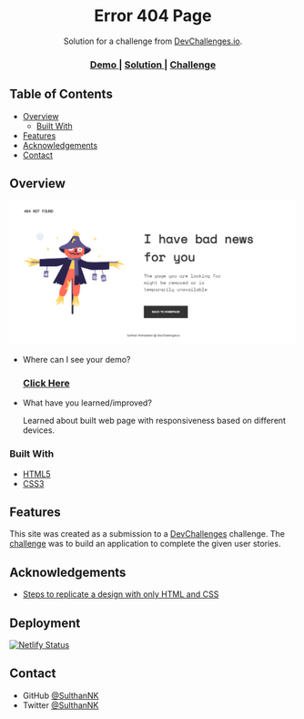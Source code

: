 <!-- Please update value in the {}  -->

<h1 align="center">Error 404 Page</h1>

<div align="center">
   Solution for a challenge from  <a href="http://devchallenges.io" target="_blank">DevChallenges.io</a>.
</div>

<div align="center">
  <h3>
    <a href="https://theerrorpage.netlify.app/">
      Demo
    </a>
    <span> | </span>
    <a href="https://github.com/SulthanNK/Error-404-Page">
      Solution
    </a>
    <span> | </span>
    <a href="https://devchallenges.io/challenges/wBunSb7FPrIepJZAg0sY">
      Challenge
    </a>
  </h3>
</div>

<!-- TABLE OF CONTENTS -->

## Table of Contents

- [Overview](#overview)
  - [Built With](#built-with)
- [Features](#features)
- [Acknowledgements](#acknowledgements)
- [Contact](#contact)

<!-- OVERVIEW -->

## Overview

![screenshot](model/Desktop.png)

- Where can I see your demo?

  <h3><a href="https://theerrorpage.netlify.app/"> Click Here </a></h3>


- What have you learned/improved?

  Learned about built web page with responsiveness based on different devices.

### Built With

<!-- This section should list any major frameworks that you built your project using. Here are a few examples.-->

- [HTML5](https://en.wikipedia.org/wiki/HTML5)
- [CSS3](https://en.wikipedia.org/wiki/CSS)

## Features

This site was created as a submission to a [DevChallenges](https://devchallenges.io/challenges) challenge. The [challenge](https://devchallenges.io/challenges/wBunSb7FPrIepJZAg0sY) was to build an application to complete the given user stories.


## Acknowledgements

- [Steps to replicate a design with only HTML and CSS](https://devchallenges-blogs.web.app/how-to-replicate-design/)

## Deployment

[![Netlify Status](https://api.netlify.com/api/v1/badges/576ecd51-7626-4539-aa9d-2110ab7c3b6d/deploy-status)](https://app.netlify.com/sites/theerrorpage/deploys)

## Contact

- GitHub [@SulthanNK](https://github.com/SulthanNK)
- Twitter [@SulthanNK](https://twitter.com/SulthanNK)
